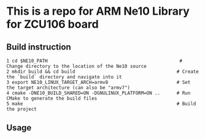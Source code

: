 # This is a repo for ARM Ne10 Library for ZCU106 board

## Build instruction
    1 cd $NE10_PATH                                                # Change directory to the location of the Ne10 source
    2 mkdir build && cd build                                     # Create the `build` directory and navigate into it
    3 export NE10_LINUX_TARGET_ARCH=armv8                         # Set the target architecture (can also be "armv7")
    4 cmake -DNE10_BUILD_SHARED=ON -DGNULINUX_PLATFORM=ON ..      # Run CMake to generate the build files
    5 make                                                        # Build the project

## Usage
